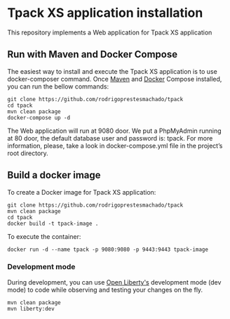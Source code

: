 # Tpack XS application installation

This repository implements a Web application for Tpack XS application

## Run with Maven and Docker Compose

The easiest way to install and execute the Tpack XS application is to use docker-composer command. Once [Maven](https://maven.apache.org) and [Docker](https://www.docker.com) Compose installed, you can run the bellow commands:

```shell
git clone https://github.com/rodrigoprestesmachado/tpack
cd tpack
mvn clean package
docker-compose up -d
```

The Web application will run at 9080 door. We put a PhpMyAdmin running at 80 door, the default database user and password is: tpack. For more information, please, take a look in docker-compose.yml file in the project’s root directory.

## Build a docker image

To create a Docker image for Tpack XS application:

```shell
git clone https://github.com/rodrigoprestesmachado/tpack
mvn clean package
cd tpack
docker build -t tpack-image .
```

To execute the container:

```shell
docker run -d --name tpack -p 9080:9080 -p 9443:9443 tpack-image
```

### Development mode

During development, you can use [Open Liberty's](https://openliberty.io) development mode (dev mode) to code while observing and testing your changes on the fly.

    mvn clean package
    mvn liberty:dev